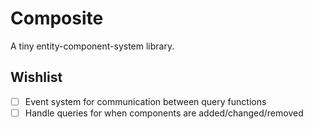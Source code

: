 # Composite

A tiny entity-component-system library.

## Wishlist

- [ ] Event system for communication between query functions
- [ ] Handle queries for when components are added/changed/removed
